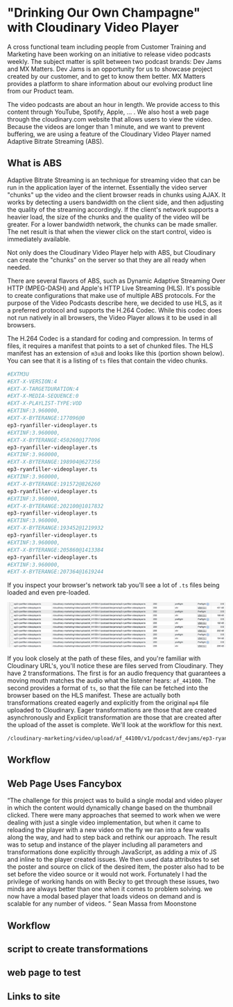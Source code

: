 # "Drinking Our Own Champagne" with Cloudinary Video Player

A cross functional team including people from Customer Training and Marketing have been working on an initiative to release video podcasts weekly.  The subject matter is split between two podcast brands: Dev Jams and MX Matters.  Dev Jams is an opportunity for us to showcase project created by our customer, and to get to know them better.  MX Matters provides a platform to share information about our evolving product line from our Product team.  

The video podcasts are about an hour in length.  We provide access to this content through YouTube, Spotify, Apple, ... <not sure all>.  We also host a web page through the cloudinary.com website that allows users to view the video.  Because the videos are longer than 1 minute, and we want to prevent buffering, we are using a feature of the Cloudinary Video Player named Adaptive Bitrate Streaming  (ABS).

## What is ABS 
Adaptive Bitrate Streaming is an technique for streaming video that can be run in the application layer of the internet.  Essentially the video server "chunks" up the video and the client browser reads in chunks using AJAX.  It works by detecting a users bandwidth on the client side, and then adjusting the quality of the streaming accordingly.  If the client's network supports a heavier load, the size of the chunks and the quality of the video will be greater.  For a lower bandwidth network, the chunks can be made smaller.  The net result is that when the viewer click on the start control, video is immediately available.

Not only does the Cloudinary Video Player help with ABS, but Cloudinary can create the "chunks" on the server so that they are all ready when needed.

There are several flavors of ABS, such as Dynamic Adaptive Streaming Over HTTP (MPEG-DASH) and Apple's HTTP Live Streaming (HLS). It's possible to create configurations that make use of multiple ABS protocols.  For the purpose of the Video Podcasts describe here, we decided to use HLS, as it a preferred protocol and supports the H.264 Codec.  While this codec does not run natively in all browsers, the Video Player allows it to be used in all browsers.

The H.264 Codec is a standard for coding and compression.  In terms of files, it requires a manifest that points to a set of chunked files.  The HLS manifest has an extension of `m3u8` and looks like this (portion shown below).  You can see that it is a listing of `ts` files that contain the video chunks.

```bash
#EXTM3U
#EXT-X-VERSION:4
#EXT-X-TARGETDURATION:4
#EXT-X-MEDIA-SEQUENCE:0
#EXT-X-PLAYLIST-TYPE:VOD
#EXTINF:3.960000,
#EXT-X-BYTERANGE:177096@0
ep3-ryanfiller-videoplayer.ts
#EXTINF:3.960000,
#EXT-X-BYTERANGE:450260@177096
ep3-ryanfiller-videoplayer.ts
#EXTINF:3.960000,
#EXT-X-BYTERANGE:198904@627356
ep3-ryanfiller-videoplayer.ts
#EXTINF:3.960000,
#EXT-X-BYTERANGE:191572@826260
ep3-ryanfiller-videoplayer.ts
#EXTINF:3.960000,
#EXT-X-BYTERANGE:202100@1017832
ep3-ryanfiller-videoplayer.ts
#EXTINF:3.960000,
#EXT-X-BYTERANGE:193452@1219932
ep3-ryanfiller-videoplayer.ts
#EXTINF:3.960000,
#EXT-X-BYTERANGE:205860@1413384
ep3-ryanfiller-videoplayer.ts
#EXTINF:3.960000,
#EXT-X-BYTERANGE:207364@1619244

```

If you inspect your browser's network tab you'll see a lot of `.ts` files being loaded and even pre-loaded. 

![Network tab .ts files](./network-ts.jpg)

If you look closely at the path of these files, and you're familiar with Cloudinary URL's, you'll notice these are files served from Cloudinary. They have 2 transformations.  The first is for an audio frequency that guarantees a moving mouth matches the audio what the listener hears: `af_441000`. The second provides  a format of `ts`, so that the file can be fetched into the browser based on the HLS manifest.  These are actually both transformations created eagerly and explicitly from the original `mp4` file uploaded to Cloudinary. Eager transformations are those that are created asynchronously and Explicit transformation are those that are created after the upload of the asset is complete.  We'll look at the workflow for this next.

```bash
/cloudinary-marketing/video/upload/af_44100/v1/podcast/devjams/ep3-ryanfiller-videoplayer.ts	
```

## Workflow


## Web Page Uses Fancybox

“The challenge for this project was to build a single modal and video player in which the content would dynamically change based on the thumbnail clicked.
There were many approaches that seemed to work when we were dealing with just a single video implementation, but when it came to reloading the player with a new video on the fly we ran into a few walls along the way, and had to step back and rethink our approach.
The result was to setup and instance of the player including all parameters and transformations done explicitly through JavaScript, as adding a mix of JS and inline to the player created issues. We then used data attributes to set the poster and source on click of the desired item, the poster also had to be set before the video source or it would not work.
Fortunately I had the privilege of working hands on with Becky to get through these issues, two minds are always better than one when it comes to problem solving. we now have a modal based player that loads videos on demand and is scalable for any number of videos. ”  Sean Massa from Moonstone

## Workflow


## script to create transformations


## web page to test


## Links to site